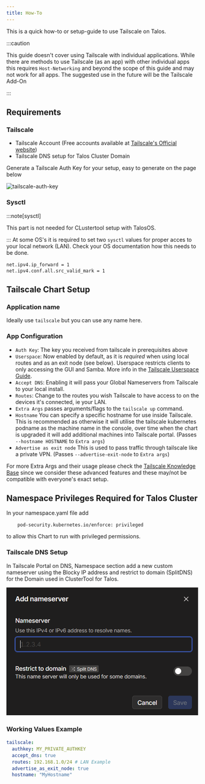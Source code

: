 ```yaml
---
title: How-To
---
```


This is a quick how-to or setup-guide to use Tailscale on Talos.

:::caution

This guide doesn't cover using Tailscale with individual applications. While there are methods to use Tailscale (as an app) with other individual apps this requires `Host-Networking` and beyond the scope of this guide and may not work for all apps. The suggested use in the future will be the Tailscale Add-On

:::

## Requirements

### Tailscale
- Tailscale Account (Free accounts available at [Tailscale's Official website](https://www.tailscale.com))
- Tailscale DNS setup for Talos Cluster Domain

Generate a Tailscale Auth Key for your setup, easy to generate on the page below

![tailscale-auth-key](./img/How-To-Image-1.png)

### Sysctl
:::note[sysctl]

This part is not needed for CLustertool setup with TalosOS.

:::
At some OS's it is required to set two `sysctl` values for proper acces to your local network (LAN). Check your OS documentation how this needs to be done.
```
net.ipv4.ip_forward = 1
net.ipv4.conf.all.src_valid_mark = 1
```

## Tailscale Chart Setup

### Application name

Ideally use `tailscale` but you can use any name here.

### App Configuration

- `Auth Key`: The key you received from tailscale in prerequisites above
- `Userspace`: Now enabled by default, as it is _required_ when using local routes and as an exit node (see below). Userspace restricts clients to only accessing the GUI and Samba. More info in the [Tailscale Userspace Guide](https://tailscale.com/kb/1112/userspace-networking/).
- `Accept DNS`: Enabling it will pass your Global Nameservers from Tailscale to your local install.
- `Routes`: Change to the routes you wish Tailscale to have access to on the devices it's connected, ie your LAN.
- `Extra Args` passes arguments/flags to the `tailscale up` command.
- `Hostname` You can specify a specific hostname for use inside Tailscale. This is recommended as otherwise it will utilise the tailscale kubernetes podname as the machine name in the console, over time when the chart is upgraded it will add additional machines into Tailscale portal. (Passes `--hostname HOSTNAME` to `Extra args`)
- `Advertise as exit node` This is used to pass traffic through tailscale like a private VPN. (Passes `--advertise-exit-node` to `Extra args`)

For more Extra Args and their usage please check the [Tailscale Knowledge Base](https://tailscale.com/kb/1080/cli/#up)
since we consider these advanced features and these may/not be compatible with everyone's exact setup.

## Namespace Privileges Required for Talos Cluster

In your namespace.yaml file add
```labels:
    pod-security.kubernetes.io/enforce: privileged
```

to allow this Chart to run with privileged permissions.

### Tailscale DNS Setup

In Tailscale Portal on DNS, Namespace section add a new custom nameserver using  the Blocky IP address and restrict to domain (SplitDNS) for the Domain used in ClusterTool for Talos.

![tailscale-nameserver](./img/tailscale-nameserver.png)

### Working Values Example

```yaml
tailscale:
  authkey: MY_PRIVATE_AUTHKEY
  accept_dns: true
  routes: 192.168.1.0/24 # LAN Example
  advertise_as_exit_node: true
  hostname: "MyHostname"
```
